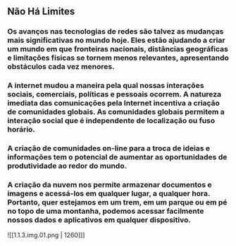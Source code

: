 ## Não Há Limites

### Os avanços nas tecnologias de redes são talvez as mudanças mais significativas no mundo hoje. Eles estão ajudando a criar um mundo em que fronteiras nacionais, distâncias geográficas e limitações físicas se tornem menos relevantes, apresentando obstáculos cada vez menores.

### A internet mudou a maneira pela qual nossas interações sociais, comerciais, políticas e pessoais ocorrem. A natureza imediata das comunicações pela Internet incentiva a criação de comunidades globais. As comunidades globais permitem a interação social que é independente de localização ou fuso horário.

### A criação de comunidades on-line para a troca de ideias e informações tem o potencial de aumentar as oportunidades de produtividade ao redor do mundo.

### A criação da nuvem nos permite armazenar documentos e imagens e acessá-los em qualquer lugar, a qualquer hora. Portanto, quer estejamos em um trem, em um parque ou em pé no topo de uma montanha, podemos acessar facilmente nossos dados e aplicativos em qualquer dispositivo.

![[1.1.3.img.01.png | 1260]]]

